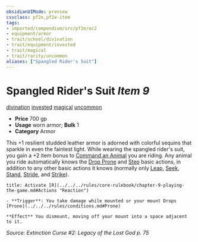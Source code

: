 ```yaml
---
obsidianUIMode: preview
cssclass: pf2e,pf2e-item
tags:
- imported/compendium/src/pf2e/ec2
- equipment/armor
- trait/school/divination
- trait/equipment/invested
- trait/magical
- trait/rarity/uncommon
aliases: ["Spangled Rider's Suit"]
---
```

# Spangled Rider's Suit *Item 9*  
[divination](divination.md)  [invested](invested.md)  [magical](magical.md)  [uncommon](uncommon.md)  

- **Price** 700 gp
- **Usage** worn armor; **Bulk** 1
- **Category** Armor

This +1 resilient studded leather armor is adorned with colorful sequins that sparkle in even the faintest light. While wearing the spangled rider's suit, you gain a +2 item bonus to [Command an Animal](command-an-animal.md) you are riding. Any animal you ride automatically knows the [Drop Prone](drop-prone.md) and [Step](step.md) basic actions, in addition to any other basic actions it knows (normally only [Leap](leap.md), [Seek](seek.md), [Stand](stand.md), [Stride](stride.md), and [Strike](strike.md)).

```ad-embed-ability
title: Activate [R](../../../rules/core-rulebook/chapter-9-playing-the-game.md#Actions "Reaction")

- **Trigger**: You take damage while mounted or your mount Drops [Prone](../../../rules/conditions.md#Prone)

**Effect** You dismount, moving off your mount into a space adjacent to it.
```

*Source: Extinction Curse #2: Legacy of the Lost God p. 75*
